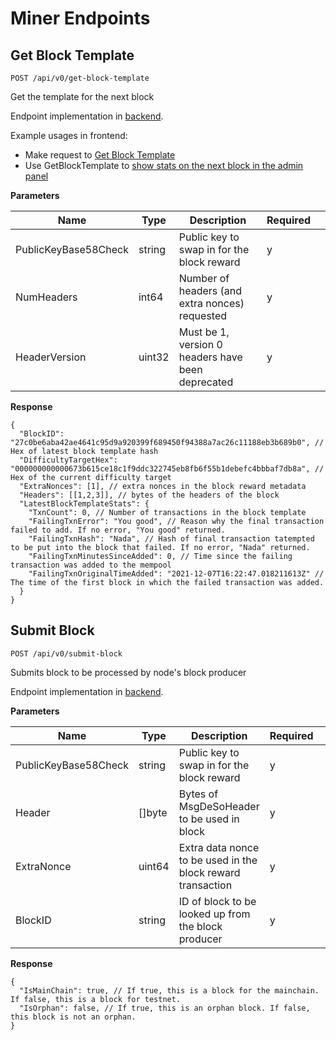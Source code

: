 # Miner Endpoints

## Get Block Template

```
POST /api/v0/get-block-template
```

Get the template for the next block

Endpoint implementation in [backend](https://github.com/deso-protocol/backend/blob/709cbfbc62cf3a0e6d56c393e555fc277c93fb76/routes/miner.go#L56).

Example usages in frontend:

* Make request to [Get Block Template](https://github.com/deso-protocol/frontend/blob/e006beb72867f6d48a78adb1d126c66144a4298c/src/app/backend-api.service.ts#L584)
* Use GetBlockTemplate to [show stats on the next block in the admin panel](https://github.com/deso-protocol/frontend/blob/e006beb72867f6d48a78adb1d126c66144a4298c/src/app/admin/admin.component.ts#L405)

**Parameters**

| Name                 | Type   | Description                                       | Required |   |
| -------------------- | ------ | ------------------------------------------------- | -------- | - |
| PublicKeyBase58Check | string | Public key to swap in for the block reward        | y        |   |
| NumHeaders           | int64  | Number of headers (and extra nonces) requested    | y        |   |
| HeaderVersion        | uint32 | Must be 1, version 0 headers have been deprecated | y        |   |

**Response**

```json5
{
  "BlockID": "27c0be6aba42ae4641c95d9a920399f689450f94388a7ac26c11188eb3b689b0", // Hex of latest block template hash
  "DifficultyTargetHex": "000000000000673b615ce18c1f9ddc322745eb8fb6f55b1debefc4bbbaf7db8a", // Hex of the current difficulty target
  "ExtraNonces": [1], // extra nonces in the block reward metadata
  "Headers": [[1,2,3]], // bytes of the headers of the block
  "LatestBlockTemplateStats": {
    "TxnCount": 0, // Number of transactions in the block template
    "FailingTxnError": "You good", // Reason why the final transaction failed to add. If no error, "You good" returned.
    "FailingTxnHash": "Nada", // Hash of final transaction tatempted to be put into the block that failed. If no error, "Nada" returned.
    "FailingTxnMinutesSinceAdded": 0, // Time since the failing transaction was added to the mempool 
    "FailingTxnOriginalTimeAdded": "2021-12-07T16:22:47.018211613Z" // The time of the first block in which the failed transaction was added.
  }
}
```

## Submit Block

```
POST /api/v0/submit-block
```

Submits block to be processed by node's block producer

Endpoint implementation in [backend](https://github.com/deso-protocol/backend/blob/709cbfbc62cf3a0e6d56c393e555fc277c93fb76/routes/miner.go#L125).

**Parameters**

| Name                 | Type    | Description                                                 | Required |   |
| -------------------- | ------- | ----------------------------------------------------------- | -------- | - |
| PublicKeyBase58Check | string  | Public key to swap in for the block reward                  | y        |   |
| Header               | \[]byte | Bytes of MsgDeSoHeader to be used in block                  | y        |   |
| ExtraNonce           | uint64  | Extra data nonce to be used in the block reward transaction | y        |   |
| BlockID              | string  | ID of block to be looked up from the block producer         | y        |   |

**Response**

```json5
{
  "IsMainChain": true, // If true, this is a block for the mainchain. If false, this is a block for testnet.
  "IsOrphan": false, // If true, this is an orphan block. If false, this block is not an orphan.
}
```
